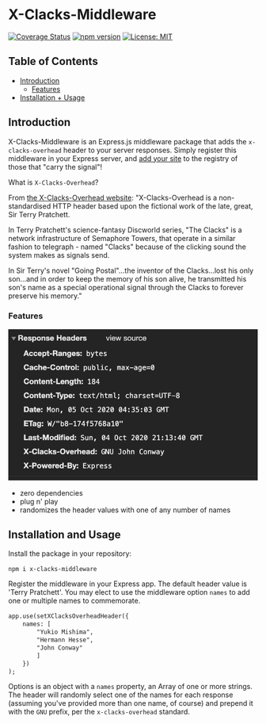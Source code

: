 # X-Clacks-Middleware
[![Coverage Status](https://coveralls.io/repos/github/MatthewZito/x-clacks-middleware/badge.svg?branch=master)](https://coveralls.io/github/MatthewZito/x-clacks-middleware?branch=master)
[![npm version](https://badge.fury.io/js/x-clacks-middleware.svg)](https://badge.fury.io/js/x-clacks-middleware)
[![License: MIT](https://img.shields.io/badge/License-MIT-yellow.svg)](https://opensource.org/licenses/MIT)


## Table of Contents

 - [Introduction](#intro) 
    - [Features](#feat)
 - [Installation + Usage](#usage)

## <a name="intro"></a> Introduction
X-Clacks-Middleware is an Express.js middleware package that adds the `x-clacks-overhead` header to your server responses. Simply register this middleware in your Express server, and [add your site](https://xclacksoverhead.org/dearheart/review) to the registry of those that "carry the signal"!

What is `X-Clacks-Overhead`?

From [the X-Clacks-Overhead website](https://xclacksoverhead.org/home/about):
"X-Clacks-Overhead is a non-standardised HTTP header based upon the fictional work of the late, great, Sir Terry Pratchett.

In Terry Pratchett's science-fantasy Discworld series, "The Clacks" is a network infrastructure of Semaphore Towers, that operate in a similar fashion to telegraph - named "Clacks" because of the clicking sound the system makes as signals send.

In Sir Terry's novel "Going Postal"...the inventor of the Clacks...lost his only son...and in order to keep the memory of his son alive, he transmitted his son's name as a special operational signal through the Clacks to forever preserve his memory."


### <a name="feat"></a> Features
![screenshot](https://github.com/MatthewZito/x-clacks-middleware/blob/master/documentation/header.png)

  - zero dependencies
  - plug n' play
  - randomizes the header values with one of any number of names

## <a name="usage"></a> Installation and Usage

Install the package in your repository:
```
npm i x-clacks-middleware
```

Register the middleware in your Express app. The default header value is 'Terry Pratchett'. You may elect to use the middleware option `names` to add one or multiple names to commemorate. 
```
app.use(setXClacksOverheadHeader({ 
    names: [
        "Yukio Mishima", 
        "Hermann Hesse", 
        "John Conway"
        ] 
    })
);
```

Options is an object with a `names` property, an Array of one or more strings. The header will randomly select one of the names for each response (assuming you've provided more than one name, of course) and prepend it with the `GNU` prefix, per the `x-clacks-overhead` standard.
